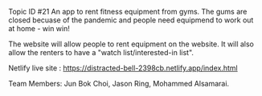 Topic ID #21 An app to rent fitness equipment from gyms. The gums are closed becuase of the pandemic and people need equipmend to work out at home - win win!

The website will allow people to rent equipment on the website. It will also allow the renters to have a "watch list/interested-in list".

Netlify live site : https://distracted-bell-2398cb.netlify.app/index.html

Team Members: Jun Bok Choi, Jason Ring, Mohammed Alsamarai.
